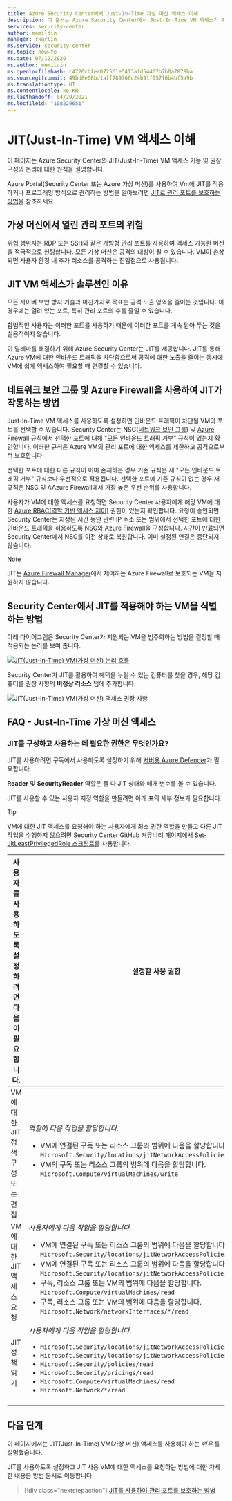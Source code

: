 ```yaml
---
title: Azure Security Center에서 Just-In-Time 가상 머신 액세스 이해
description: 이 문서는 Azure Security Center에서 Just-In-Time VM 액세스가 Azure 가상 머신에 대한 액세스를 제어하는 데 어떻게 도움이 되는지 보여 줍니다.
services: security-center
author: memildin
manager: rkarlin
ms.service: security-center
ms.topic: how-to
ms.date: 07/12/2020
ms.author: memildin
ms.openlocfilehash: c4720cbfea072561e5413afd54407b7b0a7878ba
ms.sourcegitcommit: 49bd8e68bd1aff789766c24b91f957f6b4bf5a9b
ms.translationtype: HT
ms.contentlocale: ko-KR
ms.lasthandoff: 04/29/2021
ms.locfileid: "108229651"
---
```

# <a name="understanding-just-in-time-jit-vm-access"></a>JIT(Just-In-Time) VM 액세스 이해

이 페이지는 Azure Security Center의 JIT(Just-In-Time) VM 액세스 기능 및 권장 구성의 논리에 대한 원칙을 설명합니다.

Azure Portal(Security Center 또는 Azure 가상 머신)를 사용하여 Vm에 JIT를 적용하거나 프로그래밍 방식으로 관리하는 방법을 알아보려면 [JIT로 관리 포트를 보호하는 방법](security-center-just-in-time.md)을 참조하세요.


## <a name="the-risk-of-open-management-ports-on-a-virtual-machine"></a>가상 머신에서 열린 관리 포트의 위험

위협 행위자는 RDP 또는 SSH와 같은 개방형 관리 포트를 사용하여 액세스 가능한 머신을 적극적으로 헌팅합니다. 모든 가상 머신은 공격의 대상이 될 수 있습니다. VM이 손상되면 사용자 환경 내 추가 리소스를 공격하는 진입점으로 사용됩니다.



## <a name="why-jit-vm-access-is-the-solution"></a>JIT VM 액세스가 솔루션인 이유 

모든 사이버 보안 방지 기술과 마찬가지로 목표는 공격 노출 영역을 줄이는 것입니다. 이 경우에는 열려 있는 포트, 특히 관리 포트의 수를 줄일 수 있습니다.

합법적인 사용자는 이러한 포트를 사용하기 때문에 이러한 포트를 계속 닫아 두는 것을 실용적이지 않습니다.

이 딜레마를 해결하기 위해 Azure Security Center는 JIT를 제공합니다. JIT를 통해 Azure VM에 대한 인바운드 트래픽을 차단함으로써 공격에 대한 노출을 줄이는 동시에 VM에 쉽게 액세스하여 필요할 때 연결할 수 있습니다.



## <a name="how-jit-operates-with-network-security-groups-and-azure-firewall"></a>네트워크 보안 그룹 및 Azure Firewall을 사용하여 JIT가 작동하는 방법

Just-In-Time VM 액세스를 사용하도록 설정하면 인바운드 트래픽이 차단될 VM의 포트를 선택할 수 있습니다. Security Center는 NSG([네트워크 보안 그룹](../virtual-network/network-security-groups-overview.md#security-rules)) 및 [Azure Firewall 규칙](../firewall/rule-processing.md)에서 선택한 포트에 대해 "모든 인바운드 트래픽 거부" 규칙이 있는지 확인합니다. 이러한 규칙은 Azure VM의 관리 포트에 대한 액세스를 제한하고 공격으로부터 보호합니다. 

선택한 포트에 대한 다른 규칙이 이미 존재하는 경우 기존 규칙은 새 "모든 인바운드 트래픽 거부" 규칙보다 우선적으로 적용됩니다. 선택한 포트에 기존 규칙이 없는 경우 새 규칙은 NSG 및 AAzure Firewall에서 가장 높은 우선 순위를 사용합니다.

사용자가 VM에 대한 액세스를 요청하면 Security Center 사용자에게 해당 VM에 대한 [Azure RBAC(역할 기반 액세스 제어)](../role-based-access-control/role-assignments-portal.md) 권한이 있는지 확인합니다. 요청이 승인되면 Security Center는 지정된 시간 동안 관련 IP 주소 또는 범위에서 선택한 포트에 대한 인바운드 트래픽을 허용하도록 NSG와 Azure Firewall을 구성합니다. 시간이 만료되면 Security Center에서 NSG를 이전 상태로 복원합니다. 이미 설정된 연결은 중단되지 않습니다.

> [!NOTE]
> JIT는 [Azure Firewall Manager](../firewall-manager/overview.md)에서 제어하는 Azure Firewall로 보호되는 VM을 지원하지 않습니다.




## <a name="how-security-center-identifies-which-vms-should-have-jit-applied"></a>Security Center에서 JIT를 적용해야 하는 VM을 식별하는 방법

아래 다이어그램은 Security Center가 지원되는 VM을 범주화하는 방법을 결정할 때 적용되는 논리를 보여 줍니다. 

[![JIT(Just-In-Time) VM(가상 머신) 논리 흐름](media/just-in-time-explained/jit-logic-flow.png)](media/just-in-time-explained/jit-logic-flow.png#lightbox)

Security Center가 JIT를 활용하여 혜택을 누릴 수 있는 컴퓨터를 찾을 경우, 해당 컴퓨터를 권장 사항의 **비정상 리소스** 탭에 추가합니다. 

![JIT(Just-In-Time) VM(가상 머신) 액세스 권장 사항](./media/just-in-time-explained/unhealthy-resources.png)


## <a name="faq---just-in-time-virtual-machine-access"></a>FAQ - Just-In-Time 가상 머신 액세스

### <a name="what-permissions-are-needed-to-configure-and-use-jit"></a>JIT를 구성하고 사용하는 데 필요한 권한은 무엇인가요?

JIT를 사용하려면 구독에서 사용하도록 설정하기 위해 [서버용 Azure Defender](defender-for-servers-introduction.md)가 필요합니다. 

**Reader** 및 **SecurityReader** 역할은 둘 다 JIT 상태와 매개 변수를 볼 수 있습니다.

JIT를 사용할 수 있는 사용자 지정 역할을 만들려면 아래 표의 세부 정보가 필요합니다.

> [!TIP]
> VM에 대한 JIT 액세스를 요청해야 하는 사용자에게 최소 권한 역할을 만들고 다른 JIT 작업을 수행하지 않으려면 Security Center GitHub 커뮤니티 페이지에서 [Set-JitLeastPrivilegedRole 스크립트](https://github.com/Azure/Azure-Security-Center/tree/master/Powershell%20scripts/JIT%20Custom%20Role)를 사용합니다.

| 사용자를 사용하도록 설정하려면 다음이 필요합니다. | 설정할 사용 권한|
| --- | --- |
|VM에 대한 JIT 정책 구성 또는 편집 | *역할에 다음 작업을 할당합니다.*  <ul><li>VM에 연결된 구독 또는 리소스 그룹의 범위에 다음을 할당합니다.<br/> `Microsoft.Security/locations/jitNetworkAccessPolicies/write` </li><li> VM의 구독 또는 리소스 그룹의 범위에 다음을 할당합니다. <br/>`Microsoft.Compute/virtualMachines/write`</li></ul> | 
|VM에 대한 JIT 액세스 요청 | *사용자에게 다음 작업을 할당합니다.*  <ul><li>VM에 연결된 구독 또는 리소스 그룹의 범위에 다음을 할당합니다.<br/>  `Microsoft.Security/locations/jitNetworkAccessPolicies/initiate/action` </li><li>VM에 연결된 구독 또는 리소스 그룹의 범위에 다음을 할당합니다.<br/>  `Microsoft.Security/locations/jitNetworkAccessPolicies/*/read` </li><li>  구독, 리소스 그룹 또는 VM의 범위에 다음을 할당합니다.<br/> `Microsoft.Compute/virtualMachines/read` </li><li>  구독, 리소스 그룹 또는 VM의 범위에 다음을 할당합니다.<br/> `Microsoft.Network/networkInterfaces/*/read` </li></ul>|
|JIT 정책 읽기| *사용자에게 다음 작업을 할당합니다.*  <ul><li>`Microsoft.Security/locations/jitNetworkAccessPolicies/read`</li><li>`Microsoft.Security/locations/jitNetworkAccessPolicies/initiate/action`</li><li>`Microsoft.Security/policies/read`</li><li>`Microsoft.Security/pricings/read`</li><li>`Microsoft.Compute/virtualMachines/read`</li><li>`Microsoft.Network/*/read`</li>|
|||





## <a name="next-steps"></a>다음 단계

이 페이지에서는 JIT(Just-In-Time) VM(가상 머신) 액세스를 사용해야 하는 _이유_ 를 설명했습니다. 

JIT를 사용하도록 설정하고 JIT 사용 VM에 대한 액세스를 요청하는 방법에 대한 자세한 내용은 방법 문서로 이동합니다.

> [!div class="nextstepaction"]
> [JIT를 사용하여 관리 포트를 보호하는 방법](security-center-just-in-time.md)
